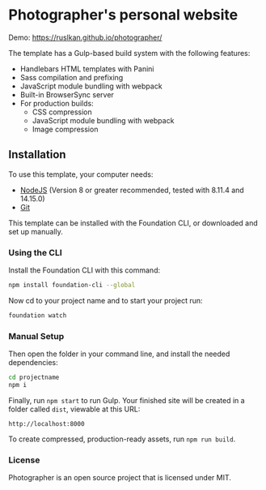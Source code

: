 # Photographer's personal website

Demo: https://ruslkan.github.io/photographer/

The template has a Gulp-based build system with the following features:

- Handlebars HTML templates with Panini
- Sass compilation and prefixing
- JavaScript module bundling with webpack
- Built-in BrowserSync server
- For production builds:
  - CSS compression
  - JavaScript module bundling with webpack
  - Image compression

## Installation

To use this template, your computer needs:

- [NodeJS](https://nodejs.org/en/) (Version 8 or greater recommended, tested with 8.11.4 and 14.15.0)
- [Git](https://git-scm.com/)

This template can be installed with the Foundation CLI, or downloaded and set up manually.

### Using the CLI

Install the Foundation CLI with this command:

```bash
npm install foundation-cli --global
```

Now cd to your project name and to start your project run:

```bash
foundation watch
```

### Manual Setup

Then open the folder in your command line, and install the needed dependencies:

```bash
cd projectname
npm i
```

Finally, run `npm start` to run Gulp. Your finished site will be created in a folder called `dist`, viewable at this URL:

```
http://localhost:8000
```

To create compressed, production-ready assets, run `npm run build`.


### License

Photographer is an open source project that is licensed under MIT.
